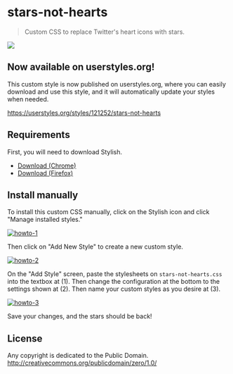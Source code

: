 # stars-not-hearts

> Custom CSS to replace Twitter's heart icons with stars.

<a href="https://raw.githubusercontent.com/resir014/stars-not-hearts/master/images/demo-1.png" style="text-align: center;">
  <img src="https://raw.githubusercontent.com/resir014/stars-not-hearts/master/images/demo-1.png" />
</a>

## Now available on userstyles.org!

This custom style is now published on userstyles.org, where you can easily download and use this style, and it will automatically update your styles when needed.

<https://userstyles.org/styles/121252/stars-not-hearts>

## Requirements

First, you will need to download Stylish.

* [Download (Chrome)](https://chrome.google.com/webstore/detail/stylish/fjnbnpbmkenffdnngjfgmeleoegfcffe?hl=en)
* [Download (Firefox)](https://addons.mozilla.org/en-US/firefox/addon/stylish/)

## Install manually

To install this custom CSS manually, click on the Stylish icon and click "Manage installed styles."

<a href="https://raw.githubusercontent.com/resir014/stars-not-hearts/master/images/howto-1.png">
  <img src="https://raw.githubusercontent.com/resir014/stars-not-hearts/master/images/howto-1.png" alt="howto-1" />
</a>

Then click on "Add New Style" to create a new custom style.

<a href="https://raw.githubusercontent.com/resir014/stars-not-hearts/master/images/howto-2.png">
  <img src="https://raw.githubusercontent.com/resir014/stars-not-hearts/master/images/howto-2.png" alt="howto-2" />
</a>

On the "Add Style" screen, paste the stylesheets on `stars-not-hearts.css` into the textbox at (1). Then change the configuration at the bottom to the settings shown at (2). Then name your custom styles as you desire at (3).

<a href="https://raw.githubusercontent.com/resir014/stars-not-hearts/master/images/howto-3.png">
  <img src="https://raw.githubusercontent.com/resir014/stars-not-hearts/master/images/howto-3.png" alt="howto-3" />
</a>

Save your changes, and the stars should be back!

## License

Any copyright is dedicated to the Public Domain.<br>
<http://creativecommons.org/publicdomain/zero/1.0/>
